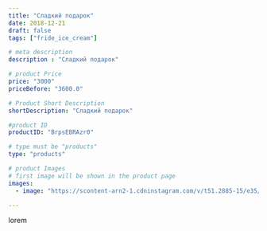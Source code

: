 ```yaml
---
title: "Сладкий подарок"
date: 2018-12-21
draft: false
tags: ["fride_ice_cream"]

# meta description
description : "Сладкий подарок"

# product Price
price: "3000"
priceBefore: "3600.0"

# Product Short Description
shortDescription: "Сладкий подарок"

#product ID
productID: "BrpsEBRAzr0"

# type must be "products"
type: "products"

# product Images
# first image will be shown in the product page
images:
  - image: "https://scontent-arn2-1.cdninstagram.com/v/t51.2885-15/e35/46823466_152511972398361_2253191326711083512_n.jpg?se=7&tp=1&_nc_ht=scontent-arn2-1.cdninstagram.com&_nc_cat=109&_nc_ohc=MtNTYrQCbBwAX-WH892&ccb=7-4&oh=1a4e8a4873af53f5a2220ff1c5a4e03f&oe=608162A0&ig_cache_key=MTkzOTI3NDkwNDg0MzI3MDkwMA%3D%3D.2-ccb7-4"

---
```

lorem
